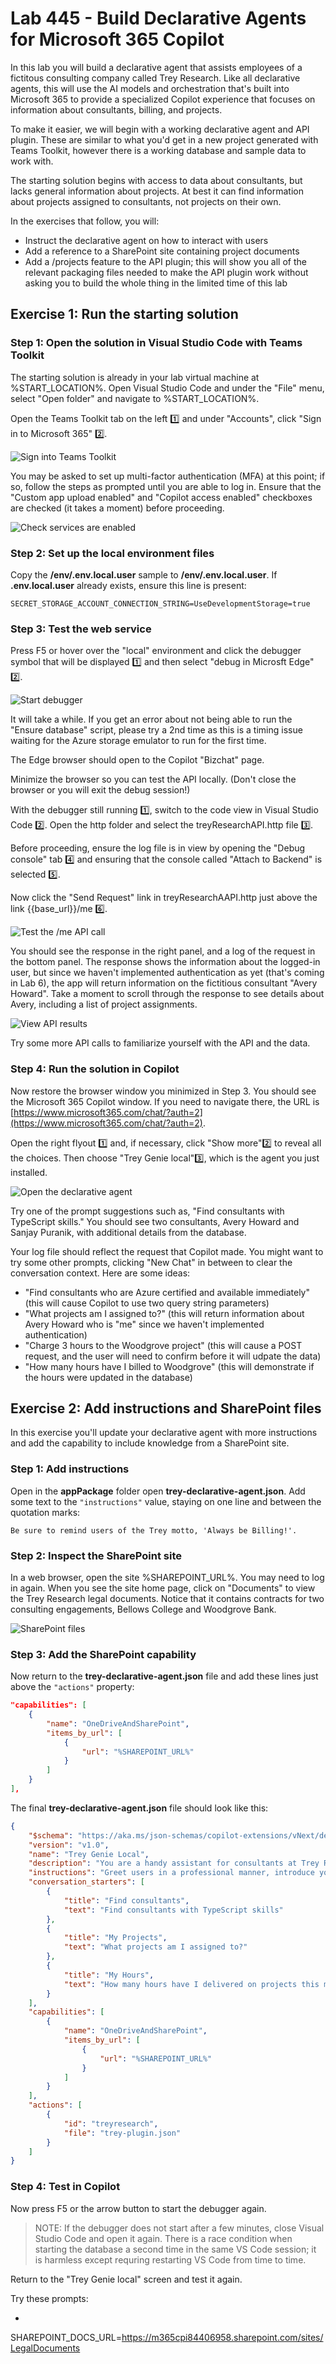 # Lab 445 - Build Declarative Agents for Microsoft 365 Copilot

In this lab you will build a declarative agent that assists employees of a fictitous consulting company called Trey Research. Like all declarative agents, this will use the AI models and orchestration that's built into Microsoft 365 to provide a specialized Copilot experience that focuses on information about consultants, billing, and projects.

To make it easier, we will begin with a working declarative agent and API plugin. These are similar to what you'd get in a new project generated with Teams Toolkit, however there is a working database and sample data to work with.

The starting solution begins with access to data about consultants, but lacks general information about projects. At best it can find information about projects assigned to consultants, not projects on their own.

In the exercises that follow, you will:

 - Instruct the declarative agent on how to interact with users
 - Add a reference to a SharePoint site containing project documents
 - Add a /projects feature to the API plugin; this will show you all of the relevant packaging files needed to make the API plugin work without asking you to build the whole thing in the limited time of this lab

 ## Exercise 1: Run the starting solution

 ### Step 1: Open the solution in Visual Studio Code with Teams Toolkit

 The starting solution is already in your lab virtual machine at %START_LOCATION%.
 Open Visual Studio Code and under the "File" menu, select "Open folder" and navigate to %START_LOCATION%.

 Open the Teams Toolkit tab on the left 1️⃣ and under "Accounts", click "Sign in to Microsoft 365" 2️⃣.

 ![Sign into Teams Toolkit](./images/01-04-Setup-TTK-01.png)

You may be asked to set up multi-factor authentication (MFA) at this point; if so, follow the steps as prompted until you are able to log in. Ensure that the "Custom app upload enabled" and "Copilot access enabled" checkboxes are checked (it takes a moment) before proceeding.

 ![Check services are enabled](./images/run-in-ttk01.png)

### Step 2: Set up the local environment files

Copy the **/env/.env.local.user** sample to **/env/.env.local.user**. If **.env.local.user** already exists, ensure this line is present:

~~~text
SECRET_STORAGE_ACCOUNT_CONNECTION_STRING=UseDevelopmentStorage=true
~~~

### Step 3: Test the web service

Press F5 or hover over the "local" environment and click the debugger symbol that will be displayed 1️⃣ and then select "debug in Microsft Edge" 2️⃣.

![Start debugger](./images/run-in-ttk02.png)

It will take a while. If you get an error about not being able to run the "Ensure database" script, please try a 2nd time as this is a timing issue waiting for the Azure storage emulator to run for the first time.

The Edge browser should open to the Copilot "Bizchat" page.

Minimize the browser so you can test the API locally. (Don't close the browser or you will exit the debug session!)

With the debugger still running 1️⃣, switch to the code view in Visual Studio Code 2️⃣. Open the http folder and select the treyResearchAPI.http file 3️⃣.

Before proceeding, ensure the log file is in view by opening the "Debug console" tab 4️⃣ and ensuring that the console called "Attach to Backend" is selected 5️⃣.

Now click the "Send Request" link in treyResearchAAPI.http just above the link {{base_url}}/me 6️⃣.

![Test the /me API call](./images/run-in-ttk04.png)

You should see the response in the right panel, and a log of the request in the bottom panel. The response shows the information about the logged-in user, but since we haven't implemented authentication as yet (that's coming in Lab 6), the app will return information on the fictitious consultant "Avery Howard". Take a moment to scroll through the response to see details about Avery, including a list of project assignments.

![View API results](./images/run-in-ttk05.png)

Try some more API calls to familiarize yourself with the API and the data.

### Step 4: Run the solution in Copilot

Now restore the browser window you minimized in Step 3. You should see the Microsoft 365 Copilot window. If you need to navigate there, the URL is [https://www.microsoft365.com/chat/?auth=2](https://www.microsoft365.com/chat/?auth=2).

Open the right flyout 1️⃣ and, if necessary, click "Show more"2️⃣ to reveal all the choices. Then choose "Trey Genie local"3️⃣, which is the agent you just installed.

![Open the declarative agent](./images/run-declarative-copilot-01.png)

Try one of the prompt suggestions such as, "Find consultants with TypeScript skills." You should see two consultants, Avery Howard and Sanjay Puranik, with additional details from the database.

Your log file should reflect the request that Copilot made. You might want to try some other prompts, clicking "New Chat" in between to clear the conversation context. Here are some ideas:

 * "Find consultants who are Azure certified and available immediately" (this will cause Copilot to use two query string parameters)
 * "What projects am I assigned to?" (this will return information about Avery Howard who is "me" since we haven't implemented authentication)
 * "Charge 3 hours to the Woodgrove project" (this will cause a POST request, and the user will need to confirm before it will udpate the data)
 * "How many hours have I billed to Woodgrove" (this will demonstrate if the hours were updated in the database)

 ## Exercise 2: Add instructions and SharePoint files

 In this exercise you'll update your declarative agent with more instructions and add the capability to include knowledge from a SharePoint site.
 
 ### Step 1: Add instructions

Open in the **appPackage** folder open **trey-declarative-agent.json**. Add some text to the `"instructions"` value, staying on one line and between the quotation marks:

~~~text
Be sure to remind users of the Trey motto, 'Always be Billing!'.
~~~

 ### Step 2: Inspect the SharePoint site

In a web browser, open the site %SHAREPOINT_URL%. You may need to log in again. When you see the site home page, click on "Documents" to view the Trey Research legal documents. Notice that it contains contracts for two consulting engagements, Bellows College and Woodgrove Bank.

![SharePoint files](./images/sharepoint-docs.png)

### Step 3: Add the SharePoint capability

Now return to the **trey-declarative-agent.json** file and add these lines just above the `"actions"` property:

~~~json
"capabilities": [
    {
        "name": "OneDriveAndSharePoint",
        "items_by_url": [
            {
                "url": "%SHAREPOINT_URL%"
            }
        ]
    }
],
~~~

The final **trey-declarative-agent.json** file should look like this:

~~~json
{
    "$schema": "https://aka.ms/json-schemas/copilot-extensions/vNext/declarative-copilot.schema.json",
    "version": "v1.0",
    "name": "Trey Genie Local",
    "description": "You are a handy assistant for consultants at Trey Research, a boutique consultancy specializing in software development and clinical trials. ",
    "instructions": "Greet users in a professional manner, introduce yourself as the Trey Genie, and offer to help them. Your main job is to help consultants with their projects and hours. Using the TreyResearch action, you are able to find consultants based on their names, project assignments, skills, roles, and certifications. You can also find project details based on the project or client name, charge hours on a project, and add a consultant to a project. If a user asks how many hours they have billed, charged, or worked on a project, reword the request to ask how many hours they have delivered. In addition, you may offer general consulting advice. If there is any confusion, encourage users to speak with their Managing Consultant. Avoid giving legal advice. ",
    "conversation_starters": [
        {
            "title": "Find consultants",
            "text": "Find consultants with TypeScript skills"
        },
        {
            "title": "My Projects",
            "text": "What projects am I assigned to?"
        },
        {
            "title": "My Hours",
            "text": "How many hours have I delivered on projects this month?"
        }
    ],
    "capabilities": [
        {
            "name": "OneDriveAndSharePoint",
            "items_by_url": [
                {
                    "url": "%SHAREPOINT_URL%"
                }
            ]
        }
    ],
    "actions": [
        {
            "id": "treyresearch",
            "file": "trey-plugin.json"
        }
    ]
}
~~~

### Step 4: Test in Copilot

Now press F5 or the arrow button to start the debugger again. 

> NOTE: If the debugger does not start after a few minutes, close Visual Studio Code and open it again. There is a race condition when starting the database a second time in the same VS Code session; it is harmless except requring restarting VS Code from time to time.

Return to the "Trey Genie local" screen and test it again.

Try these prompts:

* 





















 SHAREPOINT_DOCS_URL=https://m365cpi84406958.sharepoint.com/sites/LegalDocuments